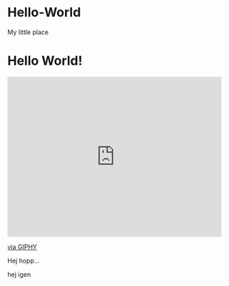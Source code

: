 # Hello-World
My little place

<h1> Hello World!</h1>

<iframe src="https://giphy.com/embed/IThjAlJnD9WNO" width="480" height="360" frameBorder="0" class="giphy-embed" allowFullScreen></iframe><p><a href="https://giphy.com/gifs/bear-hello-waving-IThjAlJnD9WNO">via GIPHY</a></p>

Hej hopp...

hej igen